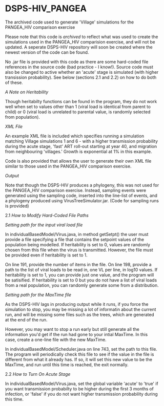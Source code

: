 # DSPS-HIV_PANGEA
The archived code used to generate 'Village' simulations for the PANGEA_HIV comparison exercise

Please note that this code is *archived* to reflect what was used to create the simulations used in the PANGEA_HIV comparision exercise, and will not be updated. A seperate DSPS-HIV repository will soon be created where the newest version of the code can be found.

No .jar file is provided with this code as there are some hard-coded file references in the source code (bad practice - I know!). Source code must also be changed to active whether an 'acute' stage is simulated (with higher transission probability). See below (sections 2.1 and 2.2) on how to do both of these. 

*A Note on Heritability*

Though heritabilty functions can be found in the program, they do not work well when set to values other than 1 (viral load is identical from parent to child) or 0 (viral load is unrelated to parental value, is randomly selected from population).

*XML File*

An example XML file is included which specifies running a simulation matching Village simulations 1 and 6 - with a higher transmission probability during the acute stage, 'fast' ART roll-out starting at year 40, and migration from neighbouring 'villages.' Growth is exponential at 1% in this example. 

Code is also provided that allows the user to generate their own XML file similar to those used in the PANGEA_HIV comparison exercise.

*Output*

Note that though the DSPS-HIV produces a phylogeny, this was not used for the PANGEA_HIV comparison exercise. Instead, sampling events were generated using the sampling code, inserted into the line-list of events, and a phylogeny produced using VirusTreeSimulator.jar.
(Code for sampling runs is provided)


2.1 *How to Modify Hard-Coded File Paths*

*Setting path for the input viral load file*

In individualBasedModel/Virus.java, in method getSetpt() the user must provide a file specifying a file that contains the setpoint values of the population being modelled. If heritability is set to 0, values are randomly chosen from this file when the virus is transmitted. However, the file must be provided even if heritability is set to 1. 

On line 191, provide the number of items in the file. 
On line 198, provide a path to the list of viral loads to be read in, one VL per line, in log10 values. 
If heritability is set to 1, you can provide just one value, and the program will be satisified. If heritability is set to 0 but you do not have a list of viral loads from a real population, you can randomly generate some from a distribution.

*Setting path for the MaxTime file*

As the DSPS-HIV lags in producing output while it runs, if you force the simulation to stop, you may be missing a lot of informatin about the current run, and will be missing some files such as the trees, which are generated at the end of the run. 

However, you may want to stop a run early but still generate all the information you'd get if the run had gone to your intial MaxTime. In this case, create a one-line file with the new MaxTime. 

In individualBasedModel/Scheduler.java on line 743, set the path to this file. The program will periodically check this file to see if the value in the file is different from what it already has. If so, it will set this new value to be the MaxTime, and run until this time is reached, the exit normally. 


2.2 *How to Turn On Acute Stage*

In individualBasedModel/Virus.java, set the global variable 'acute' to 'true' if you want transmission probabilty to be higher during the first 3 months of infection, or 'false' if you do not want higher transmission probability during this time. 
